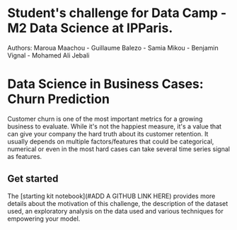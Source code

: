# Student's challenge for Data Camp - M2 Data Science at IPParis.

Authors: Maroua Maachou - Guillaume Balezo - Samia Mikou - Benjamin Vignal - Mohamed Ali Jebali

# Data Science in Business Cases: Churn Prediction

Customer churn is one of the most important metrics for a growing business to evaluate. While it's not the happiest measure, it's a value that can give your company the hard truth about its customer retention. It usually depends on multiple factors/features that could be categorical, numerical or even in the most hard cases can take several time series signal as features.

## Get started

The [starting kit notebook](#ADD A GITHUB LINK HERE)
provides more details about the motivation of  this challenge, the description of the dataset used, an exploratory analysis on the data used and various techniques for empowering your model.


